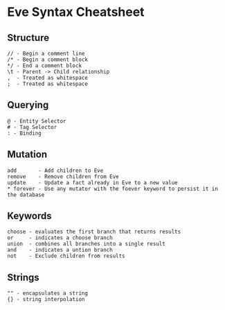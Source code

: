# Eve Syntax Cheatsheet

## Structure

```
// - Begin a comment line
/* - Begin a comment block
*/ - End a comment block
\t - Parent -> Child relationship 
,  - Treated as whitespace
;  - Treated as whitespace
```

## Querying

```
@ - Entity Selector
# - Tag Selector
: - Binding
```

## Mutation

```
add       - Add children to Eve
remove    - Remove children from Eve
update    - Update a fact already in Eve to a new value
* forever - Use any mutator with the foever keyword to persist it in the database
``` 

## Keywords

```
choose - evaluates the first branch that returns results
or     - indicates a choose branch
union  - combines all branches into a single result
and    - indicates a untion branch
not    - Exclude children from results
```

## Strings

```
"" - encapsulates a string
{} - string interpolation
```